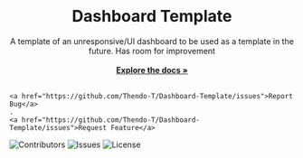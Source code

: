 <br/>
  <h1 align="center">Dashboard Template</h1>

  <p align="center">
    A template of an unresponsive/UI dashboard to be used as a template in the future. Has room for improvement 
    <br/>
    <br/>
    <a href="https://github.com/Thendo-T/Dashboard-Template/"><strong>Explore the docs »</strong></a>
    <br/>
    <br/>
  
    <a href="https://github.com/Thendo-T/Dashboard-Template/issues">Report Bug</a>
    .
    <a href="https://github.com/Thendo-T/Dashboard-Template/issues">Request Feature</a>
  </p>
</p>

![Contributors](https://img.shields.io/github/contributors/Thendo-T/Dashboard-Template?color=dark-green) ![Issues](https://img.shields.io/github/issues/Thendo-T/Dashboard-Template) ![License](https://img.shields.io/github/license/Thendo-T/Dashboard-Template) 
